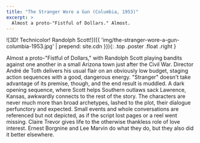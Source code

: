```yaml
---
title: "The Stranger Wore a Gun (Columbia, 1953)"
excerpt: >
  Almost a proto-"Fistful of Dollars." Almost.
---
```

![3D! Technicolor! Randolph Scott!]({{ 'img/the-stranger-wore-a-gun-columbia-1953.jpg' | prepend: site.cdn }}){: .top .poster .float .right }

Almost a proto-"Fistful of Dollars," with Randolph Scott playing bandits against one another in a small Arizona town just after the Civil War. Director André de Toth delivers his usual flair on an obviously low budget, staging action sequences with a good, dangerous energy. "Stranger" doesn't take advantage of its premise, though, and the end result is muddled. A dark opening sequence, where Scott helps Southern outlaws sack Lawrence, Kansas, awkwardly connects to the rest of the story. The characters are never much more than broad archetypes, lashed to the plot, their dialogue perfunctory and expected. Small events and whole conversations are referenced but not depicted, as if the script lost pages or a reel went missing. Claire Trevor gives life to the otherwise thankless role of love interest. Ernest Borgnine and Lee Marvin do what they do, but they also did it better elsewhere.